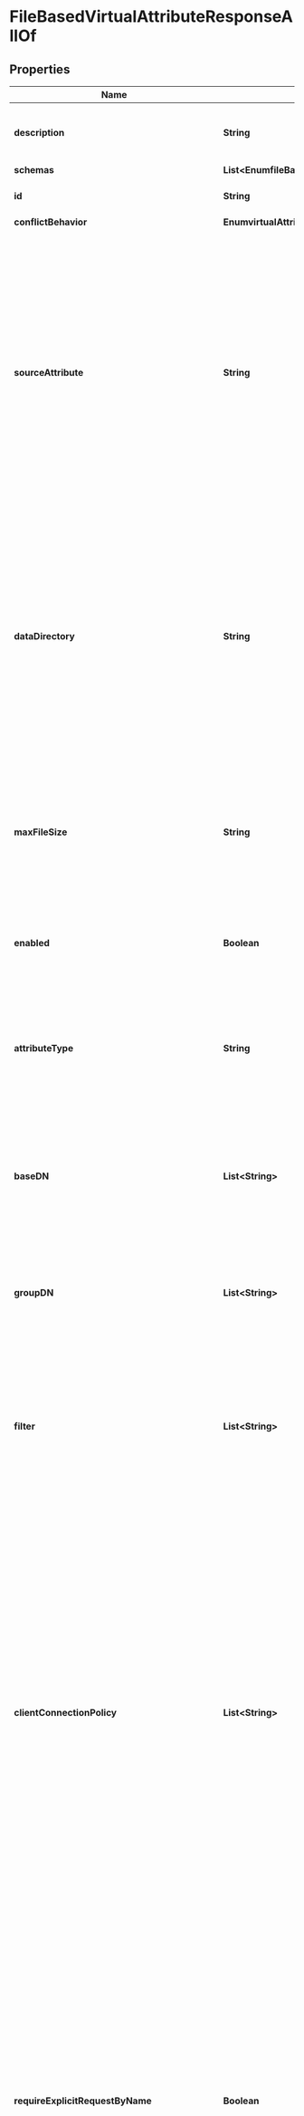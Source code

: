 

# FileBasedVirtualAttributeResponseAllOf


## Properties

| Name | Type | Description | Notes |
|------------ | ------------- | ------------- | -------------|
|**description** | **String** | A description for this Virtual Attribute |  [optional] |
|**schemas** | **List&lt;EnumfileBasedVirtualAttributeSchemaUrn&gt;** |  |  [optional] |
|**id** | **String** | Name of the Virtual Attribute |  [optional] |
|**conflictBehavior** | **EnumvirtualAttributeConflictBehaviorProp** |  |  [optional] |
|**sourceAttribute** | **String** | Specifies the name or OID of the attribute which specifies the path to the file from which the value should be retrieved. If this attribute is multivalued, then the attribute specified in the attribute-type property must also be multivalued. |  [optional] |
|**dataDirectory** | **String** | Specifies the path to the directory in which the data files exist. Paths to data files will be relative to this directory, and only data files contained in this directory will be used. This directory must exist. |  [optional] |
|**maxFileSize** | **String** | Specifies the maximum file size for data files that will be allowed. A value of zero bytes indicates that there will not be any limit. |  [optional] |
|**enabled** | **Boolean** | Indicates whether the Virtual Attribute is enabled for use. |  [optional] |
|**attributeType** | **String** | Specifies the attribute type for the attribute whose values are to be dynamically assigned by the virtual attribute. |  [optional] |
|**baseDN** | **List&lt;String&gt;** | Specifies the base DNs for the branches containing entries that are eligible to use this virtual attribute. |  [optional] |
|**groupDN** | **List&lt;String&gt;** | Specifies the DNs of the groups whose members can be eligible to use this virtual attribute. |  [optional] |
|**filter** | **List&lt;String&gt;** | Specifies the search filters to be applied against entries to determine if the virtual attribute is to be generated for those entries. |  [optional] |
|**clientConnectionPolicy** | **List&lt;String&gt;** | Specifies a set of client connection policies for which this Virtual Attribute should be generated. If this is undefined, then this Virtual Attribute will always be generated. If it is associated with one or more client connection policies, then this Virtual Attribute will be generated only for operations requested by clients assigned to one of those client connection policies. |  [optional] |
|**requireExplicitRequestByName** | **Boolean** | Indicates whether attributes of this type must be explicitly included by name in the list of requested attributes. Note that this will only apply to virtual attributes which are associated with an attribute type that is operational. It will be ignored for virtual attributes associated with a non-operational attribute type. |  [optional] |
|**multipleVirtualAttributeEvaluationOrderIndex** | **Integer** | Specifies the order in which virtual attribute definitions for the same attribute type will be evaluated when generating values for an entry. |  [optional] |
|**multipleVirtualAttributeMergeBehavior** | **EnumvirtualAttributeMultipleVirtualAttributeMergeBehaviorProp** |  |  [optional] |
|**allowIndexConflicts** | **Boolean** | Indicates whether the server should allow creating or altering this virtual attribute definition even if it conflicts with one or more indexes defined in the server. |  [optional] |



